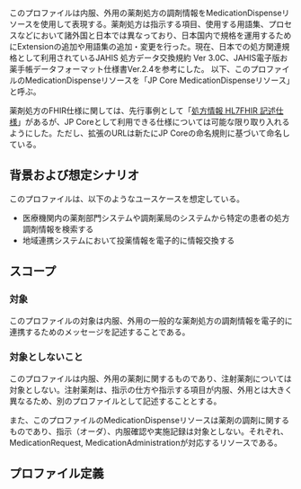 <br/>

このプロファイルは内服、外用の薬剤処方の調剤情報をMedicationDispenseリソースを使用して表現する。薬剤処方は指示する項目、使用する用語集、プロセスなどにおいて諸外国と日本では異なっており、日本国内で規格を運用するためにExtensionの追加や用語集の追加・変更を行った。現在、日本での処方関連規格として利用されているJAHIS 処方データ交換規約 Ver 3.0C、JAHIS電子版お薬手帳データフォーマット仕様書Ver.2.4を参考にした。
以下、このプロファイルのMedicationDispenseリソースを「JP Core MedicationDispenseリソース」と呼ぶ。

薬剤処方のFHIR仕様に関しては、先行事例として「[処方情報 HL7FHIR 記述仕様](https://std.jpfhir.jp/stddoc/ePrescriptionDataFHIR_v1x.pdf)」があるが、JP Coreとして利用できる仕様については可能な限り取り入れるようにした。ただし、拡張のURLは新たにJP Coreの命名規則に基づいて命名している。

## 背景および想定シナリオ
このプロファイルは、以下のようなユースケースを想定している。

- 医療機関内の薬剤部門システムや調剤薬局のシステムから特定の患者の処方調剤情報を検索する
- 地域連携システムにおいて投薬情報を電子的に情報交換する

## スコープ
<h3>対象</h3>

このプロファイルの対象は内服、外用の一般的な薬剤処方の調剤情報を電子的に連携するためのメッセージを記述することである。

<h3>対象としないこと</h3>

このプロファイルは内服、外用の薬剤に関するものであり、注射薬剤については対象としない。注射薬剤は、指示の仕方や指示する項目が内服、外用とは大きく異なるため、別のプロファイルとして記述することとする。

また、このプロファイルのMedicationDispenseリソースは薬剤の調剤に関するものであり、指示（オーダ）、内服確認や実施記録は対象としない。それぞれ、MedicationRequest, MedicationAdministrationが対応するリソースである。

## プロファイル定義